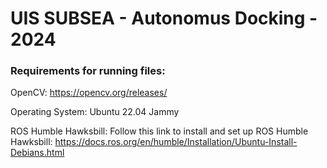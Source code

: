 # UIS SUBSEA - Autonomus Docking - 2024 #

### Requirements for running files: ###

OpenCV: https://opencv.org/releases/

Operating System: Ubuntu 22.04 Jammy

ROS Humble Hawksbill: Follow this link to install and set up ROS Humble Hawksbill: https://docs.ros.org/en/humble/Installation/Ubuntu-Install-Debians.html

